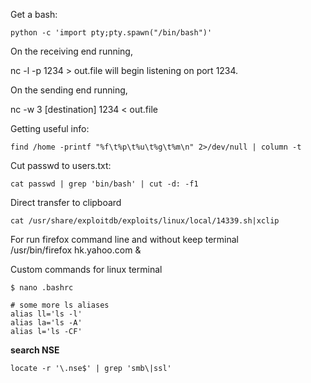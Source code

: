 Get a bash:
```shell
python -c 'import pty;pty.spawn("/bin/bash")'
```

On the receiving end running,

nc -l -p 1234 > out.file
will begin listening on port 1234.

On the sending end running,

nc -w 3 [destination] 1234 < out.file



Getting useful info:
```shell
find /home -printf "%f\t%p\t%u\t%g\t%m\n" 2>/dev/null | column -t
```
Cut passwd to users.txt:
```shell
cat passwd | grep 'bin/bash' | cut -d: -f1
```
Direct transfer to clipboard
```shell
cat /usr/share/exploitdb/exploits/linux/local/14339.sh|xclip
```


For run firefox command line and without keep terminal    
/usr/bin/firefox hk.yahoo.com &

Custom commands for linux terminal

```shell
$ nano .bashrc 

# some more ls aliases
alias ll='ls -l'
alias la='ls -A'
alias l='ls -CF'
```
**search NSE**
```shell
locate -r '\.nse$' | grep 'smb\|ssl'
```

